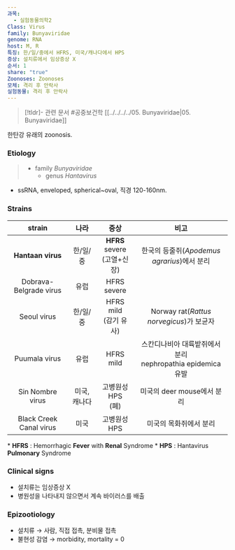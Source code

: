 ```yaml
---
과목:
  - 실험동물의학2
Class: Virus
family: Bunyaviridae
genome: RNA
host: M, R
특징: 한/일/중에서 HFRS, 미국/캐나다에서 HPS
증상: 설치류에서 임상증상 X
순서: 1
share: "true"
Zoonoses: Zoonoses
모체: 격리 후 안락사
실험동물: 격리 후 안락사
---
```

>[!tldr]- 관련 문서
>#공중보건학
>[[../../../../05. Bunyaviridae|05. Bunyaviridae]]


한탄강 유래의 zoonosis.
### Etiology
> - family *Bunyaviridae*
> 	- genus *Hantavirus*

- ssRNA, enveloped, spherical~oval, 직경 120-160nm.
### Strains

|         strain          |   나라    |             증상             |                      비고                       |
| :---------------------: | :-----: | :------------------------: | :-------------------------------------------: |
|    **Hantaan virus**    |  한/일/중  | **HFRS** severe<br>(고열+신장) |       한국의 등줄쥐(*Apodemus agrarius*)에서 분리       |
| Dobrava-Belgrade virus  |   유럽    |        HFRS severe         |                                               |
|       Seoul virus       |  한/일/중  |    HFRS mild<br>(감기 유사)    |     Norway rat(*Rattus norvegicus*)가 보균자      |
|      Puumala virus      |   유럽    |         HFRS mild          | 스칸디나비아 대륙밭쥐에서 분리<br>nephropathia epidemica 유발 |
|    Sin Nombre virus     | 미국, 캐나다 |      고병원성 HPS<br>(폐)       |              미국의 deer mouse에서 분리              |
| Black Creek Canal virus |   미국    |          고병원성 HPS          |                 미국의 목화쥐에서 분리                  |

 \* **HFRS** : Hemorrhagic **Fever** with **Renal** Syndrome
 \* **HPS** : Hantavirus **Pulmonary** Syndrome

### Clinical signs
- 설치류는 임상증상 X
- 병원성을 나타내지 않으면서 계속 바이러스를 배출
### Epizootiology
- 설치류 → 사람, 직접 접촉, 분비물 접촉
- 불현성 감염 → morbidity, mortality = 0